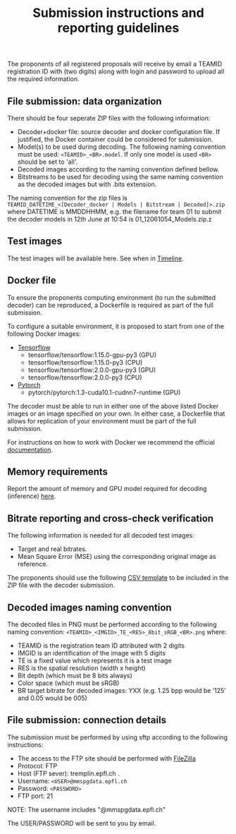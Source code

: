 ﻿---
layout: post
title: Submission instructions and reporting guidelines
permalink: /sub_instructs/
visible: 0
---

The proponents of all registered proposals will receive by email a TEAMID registration ID with (two digits) along with login and password to upload all the required information.


## File submission: data organization 
There should be four seperate ZIP files with the following information:
* Decoder+docker file: source decoder and docker configuration file. If justified, the Docker container could be considered for submission.
* Model(s) to be used during decoding. The following naming convention must be used: `<TEAMID>_<BR>.model`. If only one model is used `<BR>` should be set to 'all'. 
* Decoded images according to the naming convention defined bellow.
* Bitstreams to be used for decoding using the same naming convention as the decoded images but with .bits extension.

The naming convention for the zip files is `TEAMID_DATETIME_<[Decoder_docker | Models | Bitstream | Decoded]>.zip` where DATETIME is MMDDHHMM, e.g. the filename for team 01 to submit the decoder models in 12th June at 10:54 is 01_12061054_Models.zip.z

## Test images
The test images will be available here. See when in [Timeline](/0-time/).


## Docker file 
To ensure the proponents computing environment (to run the submitted decoder) can be reproduced, a Dockerfile is required as part of the full submission.

To configure a suitable environment, it is proposed to start from one of the following Docker images: 
- [Tensorflow](https://hub.docker.com/r/tensorflow/tensorflow)
    * tensorflow/tensorflow:1.15.0-gpu-py3 (GPU)
    * tensorflow/tensorflow:1.15.0-py3 (CPU)
    * tensorflow/tensorflow:2.0.0-gpu-py3 (GPU)
    * tensorflow/tensorflow:2.0.0-py3 (CPU)
- [Pytorch](https://hub.docker.com/r/pytorch/pytorch)
    * pytorch/pytorch:1.3-cuda10.1-cudnn7-runtime (GPU)

The decoder must be able to run in either one of the above listed Docker images or an image specified on your own. In either case, a Dockerfile that allows for replication of your environment must be part of the full submission.

For instructions on how to work with Docker we recommend the official [documentation](https://docs.docker.com/).


## Memory requirements
Report the amount of memory and GPU model required for decoding (inference) [here](https://forms.gle/MB8JG2LF383Jgaza7).


## Bitrate reporting and cross-check verification
The following information is needed for all decoded test images:
* Target and real bitrates.
* Mean Square Error (MSE) using the corresponding original image as reference.

The proponents should use the following <a href="/public/bitrates_mse.csv">CSV template</a> to be included in the ZIP file with the decoder submission.


## Decoded images naming convention 
The decoded files in PNG must be performed according to the following naming convention: `<TEAMID>_<IMGID>_TE_<RES>_8bit_sRGB_<BR>.png` where:
* TEAMID is the registration team ID attributed with 2 digits
* IMGID is an identification of the image with 5 digits
* TE is a fixed value which represents it is a test image
* RES is the spatial resolution (width x height)
* Bit depth (which must be 8 bits always)
* Color space (which must be sRGB)
* BR target bitrate for decoded images: YXX (e.g. 1.25 bpp would be ‘125’ and 0.05 would be 005)


## File submission: connection details

The submission must be performed by using sftp according to the following instructions:
* The access to the FTP site should be performed with [FileZilla](https://filezilla-project.org/)  
* Protocol: FTP 
* Host (FTP sever): tremplin.epfl.ch .
* Username: `<USER>@mmspgdata.epfl.ch `
* Password: `<PASSWORD>`
* FTP port: 21 

NOTE: The username includes "@mmspgdata.epfl.ch" 

The USER/PASSWORD will be sent to you by email.
